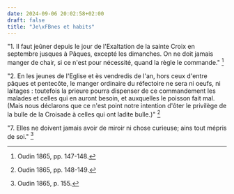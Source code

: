 ```yaml
---
date: 2024-09-06 20:02:58+02:00
draft: false
title: "Je\xFBnes et habits"
---
```





"1. Il faut jeûner depuis le jour de l'Exaltation de la sainte Croix en septembre jusques à Pâques, excepté les dimanches. On ne doit jamais manger de chair, si ce n'est pour nécessité, quand la règle le commande." [^1]

[^1]: Oudin 1865, pp. 147-148.

"2. En les jeunes de l'Eglise et ès vendredis de l'an, hors ceux d'entre pâques et pentecôte, le manger ordinaire du réfectoire ne sera ni oeufs, ni laitages : toutefois la prieure pourra dispenser de ce commandement les malades et celles qui en auront besoin, et auxquelles le poisson fait mal. (Mais nous déclarons que ce n'est point notre intention d'ôter le privilège de la bulle de la Croisade à celles qui ont ladite bulle.)" [^2]

[^2]: Oudin 1865, pp. 148-149.

"7. Elles ne doivent jamais avoir de miroir ni chose curieuse; ains tout mépris de soi." [^3]

[^3]: Oudin 1865, p. 155.

